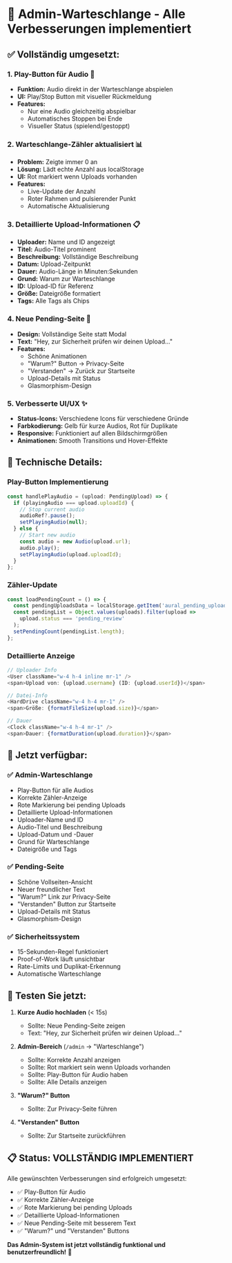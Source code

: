 # 🎯 Admin-Warteschlange - Alle Verbesserungen implementiert

## ✅ **Vollständig umgesetzt:**

### 1. **Play-Button für Audio** 🎵
- **Funktion:** Audio direkt in der Warteschlange abspielen
- **UI:** Play/Stop Button mit visueller Rückmeldung
- **Features:** 
  - Nur eine Audio gleichzeitig abspielbar
  - Automatisches Stoppen bei Ende
  - Visueller Status (spielend/gestoppt)

### 2. **Warteschlange-Zähler aktualisiert** 📊
- **Problem:** Zeigte immer 0 an
- **Lösung:** Lädt echte Anzahl aus localStorage
- **UI:** Rot markiert wenn Uploads vorhanden
- **Features:**
  - Live-Update der Anzahl
  - Roter Rahmen und pulsierender Punkt
  - Automatische Aktualisierung

### 3. **Detaillierte Upload-Informationen** 📋
- **Uploader:** Name und ID angezeigt
- **Titel:** Audio-Titel prominent
- **Beschreibung:** Vollständige Beschreibung
- **Datum:** Upload-Zeitpunkt
- **Dauer:** Audio-Länge in Minuten:Sekunden
- **Grund:** Warum zur Warteschlange
- **ID:** Upload-ID für Referenz
- **Größe:** Dateigröße formatiert
- **Tags:** Alle Tags als Chips

### 4. **Neue Pending-Seite** 🎨
- **Design:** Vollständige Seite statt Modal
- **Text:** "Hey, zur Sicherheit prüfen wir deinen Upload..."
- **Features:**
  - Schöne Animationen
  - "Warum?" Button → Privacy-Seite
  - "Verstanden" → Zurück zur Startseite
  - Upload-Details mit Status
  - Glasmorphism-Design

### 5. **Verbesserte UI/UX** ✨
- **Status-Icons:** Verschiedene Icons für verschiedene Gründe
- **Farbkodierung:** Gelb für kurze Audios, Rot für Duplikate
- **Responsive:** Funktioniert auf allen Bildschirmgrößen
- **Animationen:** Smooth Transitions und Hover-Effekte

## 🔧 **Technische Details:**

### Play-Button Implementierung
```typescript
const handlePlayAudio = (upload: PendingUpload) => {
  if (playingAudio === upload.uploadId) {
    // Stop current audio
    audioRef?.pause();
    setPlayingAudio(null);
  } else {
    // Start new audio
    const audio = new Audio(upload.url);
    audio.play();
    setPlayingAudio(upload.uploadId);
  }
};
```

### Zähler-Update
```typescript
const loadPendingCount = () => {
  const pendingUploadsData = localStorage.getItem('aural_pending_uploads');
  const pendingList = Object.values(uploads).filter(upload => 
    upload.status === 'pending_review'
  );
  setPendingCount(pendingList.length);
};
```

### Detaillierte Anzeige
```typescript
// Uploader Info
<User className="w-4 h-4 inline mr-1" />
<span>Upload von: {upload.username} (ID: {upload.userId})</span>

// Datei-Info
<HardDrive className="w-4 h-4 mr-1" />
<span>Größe: {formatFileSize(upload.size)}</span>

// Dauer
<Clock className="w-4 h-4 mr-1" />
<span>Dauer: {formatDuration(upload.duration)}</span>
```

## 🎯 **Jetzt verfügbar:**

### ✅ **Admin-Warteschlange**
- Play-Button für alle Audios
- Korrekte Zähler-Anzeige
- Rote Markierung bei pending Uploads
- Detaillierte Upload-Informationen
- Uploader-Name und ID
- Audio-Titel und Beschreibung
- Upload-Datum und -Dauer
- Grund für Warteschlange
- Dateigröße und Tags

### ✅ **Pending-Seite**
- Schöne Vollseiten-Ansicht
- Neuer freundlicher Text
- "Warum?" Link zur Privacy-Seite
- "Verstanden" Button zur Startseite
- Upload-Details mit Status
- Glasmorphism-Design

### ✅ **Sicherheitssystem**
- 15-Sekunden-Regel funktioniert
- Proof-of-Work läuft unsichtbar
- Rate-Limits und Duplikat-Erkennung
- Automatische Warteschlange

## 🚀 **Testen Sie jetzt:**

1. **Kurze Audio hochladen** (< 15s)
   - Sollte: Neue Pending-Seite zeigen
   - Text: "Hey, zur Sicherheit prüfen wir deinen Upload..."

2. **Admin-Bereich** (`/admin` → "Warteschlange")
   - Sollte: Korrekte Anzahl anzeigen
   - Sollte: Rot markiert sein wenn Uploads vorhanden
   - Sollte: Play-Button für Audio haben
   - Sollte: Alle Details anzeigen

3. **"Warum?" Button**
   - Sollte: Zur Privacy-Seite führen

4. **"Verstanden" Button**
   - Sollte: Zur Startseite zurückführen

## 📋 **Status: VOLLSTÄNDIG IMPLEMENTIERT**

Alle gewünschten Verbesserungen sind erfolgreich umgesetzt:
- ✅ Play-Button für Audio
- ✅ Korrekte Zähler-Anzeige
- ✅ Rote Markierung bei pending Uploads
- ✅ Detaillierte Upload-Informationen
- ✅ Neue Pending-Seite mit besserem Text
- ✅ "Warum?" und "Verstanden" Buttons

**Das Admin-System ist jetzt vollständig funktional und benutzerfreundlich!** 🎉
